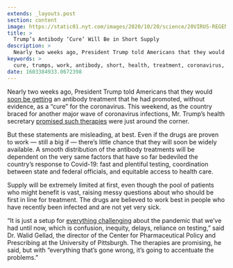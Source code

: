 ```yaml
--- 
extends: _layouts.post 
section: content 
image: https://static01.nyt.com/images/2020/10/20/science/20VIRUS-REGENERON1/20VIRUS-REGENERON1-facebookJumbo.jpg 
title: > 
  Trump’s Antibody ‘Cure’ Will Be in Short Supply 
description: > 
  Nearly two weeks ago, President Trump told Americans that they would soon be getting an antibody treatment that he had promoted, without evidence, as a “cure” for the coronavirus.This weekend, as the country braced for another major wave of coronavirus infections, Mr. Trump’s health secretary promised such therapies were just around the corner.Even if the drugs are proven to work — still a big if — there’s little chance that they will soon be widely available.The drugs are believed to work best in people who have recently been infected and are not yet very sick.The therapies are promising, he said, but with “everything that’s gone wrong, it’s going to accentuate the problems.” 
keywords: > 
  cure, trumps, work, antibody, short, health, treatment, coronavirus, drugs, supply, therapies, testing, best, soon 
date: 1603384933.0672398 
--- 
```

<div><p class="css-158dogj evys1bk0">Nearly two weeks ago, President Trump told Americans that they would <a class="css-1g7m0tk" href="https://www.nytimes.com/2020/10/07/us/trump-video-blessing-from-god.html?action=click&amp;module=RelatedLinks&amp;pgtype=Article" title="">soon be getting</a> an antibody treatment that he had promoted, without evidence, as a &#8220;cure&#8221; for the coronavirus. This weekend, as the country braced for another major wave of coronavirus infections, Mr. Trump&#8217;s health secretary <a class="css-1g7m0tk" href="https://www.nbcnews.com/meet-the-press/meet-press-october-18-2020-n1243845" title="" rel="noopener noreferrer" target="_blank">promised such therapies</a> were just around the corner.</p><p class="css-158dogj evys1bk0">But these statements are misleading, at best. Even if the drugs are proven to work &#8212; still a big if &#8212; there&#8217;s little chance that they will soon be widely available. A smooth distribution of the antibody treatments will be dependent on the very same factors that have so far bedeviled the country&#8217;s response to Covid-19: fast and plentiful testing, coordination between state and federal officials, and equitable access to health care.</p><p class="css-158dogj evys1bk0">Supply will be extremely limited at first, even though the pool of patients who might benefit is vast, raising messy questions about who should be first in line for treatment. The drugs are believed to work best in people who have recently been infected and are not yet very sick.</p><p class="css-158dogj evys1bk0">&#8220;It is just a setup for <a class="css-1g7m0tk" href="https://www.wired.com/story/trumps-miracle-cure-for-covid-is-a-logistical-nightmare/" title="" rel="noopener noreferrer" target="_blank">everything challenging</a> about the pandemic that we&#8217;ve had until now, which is confusion, inequity, delays, reliance on testing,&#8221; said Dr. Walid Gellad, the director of the Center for Pharmaceutical Policy and Prescribing at the University of Pittsburgh. The therapies are promising, he said, but with &#8220;everything that&#8217;s gone wrong, it&#8217;s going to accentuate the problems.&#8221;</p></div>